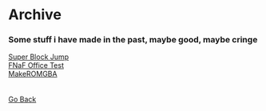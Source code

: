 <html>
<body>
<h1>Archive</h1>
<h3>Some stuff i have made in the past, maybe good, maybe cringe</h3>
<a href="Archive/SuperBlockJumpGameBoyAdvanceEdition">Super Block Jump</a><br />
<a href="Archive/FNAFOfficeTest">FNaF Office Test</a><br />
<a href="Archive/MakeROMGBA">MakeROMGBA</a><br />
</body>
<br />
<br />
<a href="..">Go Back</a><br />
</html>